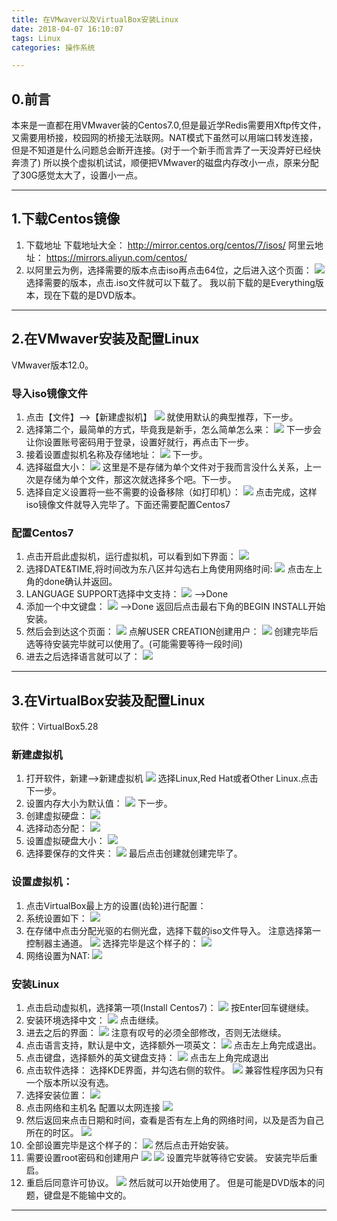 ```yaml
---
title: 在VMwaver以及VirtualBox安装Linux
date: 2018-04-07 16:10:07
tags: Linux
categories: 操作系统

---
```

## 0.前言
本来是一直都在用VMwaver装的Centos7.0,但是最近学Redis需要用Xftp传文件，又需要用桥接，校园网的桥接无法联网。NAT模式下虽然可以用端口转发连接，但是不知道是什么问题总会断开连接。(对于一个新手而言弄了一天没弄好已经快奔溃了)
所以换个虚拟机试试，顺便把VMwaver的磁盘内存改小一点，原来分配了30G感觉太大了，设置小一点。

---
## 1.下载Centos镜像
1. 下载地址
下载地址大全：
<http://mirror.centos.org/centos/7/isos/>
阿里云地址：
<https://mirrors.aliyun.com/centos/>
2. 以阿里云为例，选择需要的版本点击iso再点击64位，之后进入这个页面：
![](http://p5ki4lhmo.bkt.clouddn.com/00030%E5%AE%89%E8%A3%85Linux01.jpg)
选择需要的版本，点击.iso文件就可以下载了。
我以前下载的是Everything版本，现在下载的是DVD版本。

---
## 2.在VMwaver安装及配置Linux
VMwaver版本12.0。
### 导入iso镜像文件
1. 点击【文件】-->【新建虚拟机】
![](http://p5ki4lhmo.bkt.clouddn.com/00030%E5%AE%89%E8%A3%85Linux02.jpg)
就使用默认的典型推荐，下一步。
2. 选择第二个，最简单的方式，毕竟我是新手，怎么简单怎么来：
![](http://p5ki4lhmo.bkt.clouddn.com/00030%E5%AE%89%E8%A3%85Linux03.jpg)
下一步会让你设置账号密码用于登录，设置好就行，再点击下一步。
3. 接着设置虚拟机名称及存储地址：
![](http://p5ki4lhmo.bkt.clouddn.com/00030%E5%AE%89%E8%A3%85Linux04.jpg)
下一步。
4. 选择磁盘大小：
![](http://p5ki4lhmo.bkt.clouddn.com/00030%E5%AE%89%E8%A3%85Linux05.jpg)
这里是不是存储为单个文件对于我而言没什么关系，上一次是存储为单个文件，那这次就选择多个吧。下一步。
5. 选择自定义设置将一些不需要的设备移除（如打印机）：
![](http://p5ki4lhmo.bkt.clouddn.com/00030%E5%AE%89%E8%A3%85Linux06.jpg)
点击完成，这样iso镜像文件就导入完毕了。下面还需要配置Centos7

### 配置Centos7
1. 点击开启此虚拟机，运行虚拟机，可以看到如下界面：
![](http://p5ki4lhmo.bkt.clouddn.com/00030%E5%AE%89%E8%A3%85Linux07.jpg)
2. 选择DATE&TIME,将时间改为东八区并勾选右上角使用网络时间:
![](http://p5ki4lhmo.bkt.clouddn.com/00030%E5%AE%89%E8%A3%85Linux08.jpg)
点击左上角的done确认并返回。
3. LANGUAGE SUPPORT选择中文支持：
![](http://p5ki4lhmo.bkt.clouddn.com/00030%E5%AE%89%E8%A3%85Linux09.jpg)
-->Done
4. 添加一个中文键盘：
![](http://p5ki4lhmo.bkt.clouddn.com/00030%E5%AE%89%E8%A3%85Linux10.jpg)
-->Done
返回后点击最右下角的BEGIN INSTALL开始安装。
5. 然后会到达这个页面：
![](http://p5ki4lhmo.bkt.clouddn.com/00030%E5%AE%89%E8%A3%85Linux11.jpg)
点解USER CREATION创建用户：
![](http://p5ki4lhmo.bkt.clouddn.com/00030%E5%AE%89%E8%A3%85Linux12.jpg)
创建完毕后选等待安装完毕就可以使用了。(可能需要等待一段时间)
6. 进去之后选择语言就可以了：
![](http://p5ki4lhmo.bkt.clouddn.com/00030%E5%AE%89%E8%A3%85Linux12-01.jpg)

---
## 3.在VirtualBox安装及配置Linux
软件：VirtualBox5.28
### 新建虚拟机
1. 打开软件，新建-->新建虚拟机
![](http://p5ki4lhmo.bkt.clouddn.com/00030%E5%AE%89%E8%A3%85Linux13.jpg)
选择Linux,Red Hat或者Other Linux.点击下一步。
2. 设置内存大小为默认值：
![](http://p5ki4lhmo.bkt.clouddn.com/00030%E5%AE%89%E8%A3%85Linux14.jpg)
下一步。
3. 创建虚拟硬盘：
![](http://p5ki4lhmo.bkt.clouddn.com/00030%E5%AE%89%E8%A3%85Linux15.jpg)
4. 选择动态分配：
![](http://p5ki4lhmo.bkt.clouddn.com/00030%E5%AE%89%E8%A3%85Linux16.jpg)
5. 设置虚拟硬盘大小：
![](http://p5ki4lhmo.bkt.clouddn.com/00030%E5%AE%89%E8%A3%85Linux17.jpg)
6. 选择要保存的文件夹：
![](http://p5ki4lhmo.bkt.clouddn.com/00030%E5%AE%89%E8%A3%85Linux17-01.jpg)
最后点击创建就创建完毕了。

### 设置虚拟机：
1. 点击VirtualBox最上方的设置(齿轮)进行配置：
2. 系统设置如下：
![](http://p5ki4lhmo.bkt.clouddn.com/00030%E5%AE%89%E8%A3%85Linux18.jpg)
3. 在存储中点击分配光驱的右侧光盘，选择下载的iso文件导入。
注意选择第一控制器主通道。
![](http://p5ki4lhmo.bkt.clouddn.com/00030%E5%AE%89%E8%A3%85Linux19-1.jpg)
选择完毕是这个样子的：
![](http://p5ki4lhmo.bkt.clouddn.com/00030%E5%AE%89%E8%A3%85Linux19-2.jpg)
4. 网络设置为NAT:
![](http://p5ki4lhmo.bkt.clouddn.com/00030%E5%AE%89%E8%A3%85Linux20.jpg)

### 安装Linux
1. 点击启动虚拟机，选择第一项(Install Centos7)：
![](http://p5ki4lhmo.bkt.clouddn.com/00030%E5%AE%89%E8%A3%85Linux21-1.jpg)
按Enter回车键继续。
2. 安装环境选择中文：
![](http://p5ki4lhmo.bkt.clouddn.com/00030%E5%AE%89%E8%A3%85Linux22.jpg)
点击继续。
3. 进去之后的界面：
![](http://p5ki4lhmo.bkt.clouddn.com/00030%E5%AE%89%E8%A3%85Linux22-02.jpg)
注意有叹号的必须全部修改，否则无法继续。
4. 点击语言支持，默认是中文，选择额外一项英文：
![](http://p5ki4lhmo.bkt.clouddn.com/00030%E5%AE%89%E8%A3%85Linux28.jpg)
点击左上角完成退出。
5. 点击键盘，选择额外的英文键盘支持：
![](http://p5ki4lhmo.bkt.clouddn.com/00030%E5%AE%89%E8%A3%85Linux29.jpg)
点击左上角完成退出
6. 点击软件选择：
选择KDE界面，并勾选右侧的软件。
![](http://p5ki4lhmo.bkt.clouddn.com/00030%E5%AE%89%E8%A3%85Linux23-1.jpg)
兼容性程序因为只有一个版本所以没有选。
7. 选择安装位置：
![](http://p5ki4lhmo.bkt.clouddn.com/00030%E5%AE%89%E8%A3%85Linux24.jpg)
8. 点击网络和主机名
配置以太网连接
![](http://p5ki4lhmo.bkt.clouddn.com/00030%E5%AE%89%E8%A3%85Linux30.jpg)
9. 然后返回来点击日期和时间，查看是否有左上角的网络时间，以及是否为自己所在的时区。
![](http://p5ki4lhmo.bkt.clouddn.com/00030%E5%AE%89%E8%A3%85Linux31.jpg)
10. 全部设置完毕是这个样子的：
![](http://p5ki4lhmo.bkt.clouddn.com/00030%E5%AE%89%E8%A3%85Linux32.jpg)
然后点击开始安装。
6. 需要设置root密码和创建用户
![](http://p5ki4lhmo.bkt.clouddn.com/00030%E5%AE%89%E8%A3%85Linux25.jpg)
![](http://p5ki4lhmo.bkt.clouddn.com/00030%E5%AE%89%E8%A3%85Linux26.jpg)
设置完毕就等待它安装。
安装完毕后重启。
7. 重启后同意许可协议。
![](http://p5ki4lhmo.bkt.clouddn.com/00030%E5%AE%89%E8%A3%85Linux27.jpg)
然后就可以开始使用了。
但是可能是DVD版本的问题，键盘是不能输中文的。


---